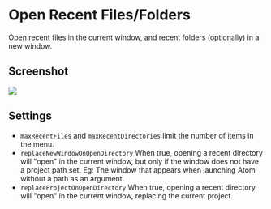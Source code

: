 # Open Recent Files/Folders

Open recent files in the current window, and recent folders (optionally) in a new window.

## Screenshot

![](http://i.imgur.com/d9y4iAi.png)


## Settings

* `maxRecentFiles` and `maxRecentDirectories` limit the number of items in the menu.
* `replaceNewWindowOnOpenDirectory` When true, opening a recent directory will "open" in the current window, but only if the window does not have a project path set. Eg: The window that appears when launching Atom without a path as an argument.
* `replaceProjectOnOpenDirectory` When true, opening a recent directory will "open" in the current window, replacing the current project.
